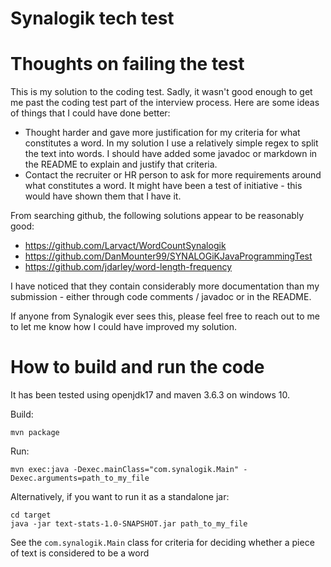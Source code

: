 # Synalogik tech test

# Thoughts on failing the test
This is my solution to the coding test. Sadly, it wasn't good enough to get me past the coding test part of the interview process. Here are some ideas of things that I could have done better:

* Thought harder and gave more justification for my criteria for what constitutes a word. In my solution I use a relatively simple regex to split the text into words. I should have added some javadoc or markdown in the README to explain and justify that criteria.
* Contact the recruiter or HR person to ask for more requirements around what constitutes a word. It might have been a test of initiative - this would have shown them that I have it.

From searching github, the following solutions appear to be reasonably good:

* https://github.com/Larvact/WordCountSynalogik
* https://github.com/DanMounter99/SYNALOGiKJavaProgrammingTest
* https://github.com/jdarley/word-length-frequency

I have noticed that they contain considerably more documentation than my submission - either through code comments / javadoc or in the README. 

If anyone from Synalogik ever sees this, please feel free to reach out to me to let me know how I could have improved my solution. 

# How to build and run the code

It has been tested using openjdk17 and maven 3.6.3 on windows 10.

Build:

```shell
mvn package
```

Run:

```shell
mvn exec:java -Dexec.mainClass="com.synalogik.Main" -Dexec.arguments=path_to_my_file
```

Alternatively, if you want to run it as a standalone jar:

```shell
cd target
java -jar text-stats-1.0-SNAPSHOT.jar path_to_my_file
```

See the `com.synalogik.Main` class for criteria for deciding whether a piece of text is considered to be a word
